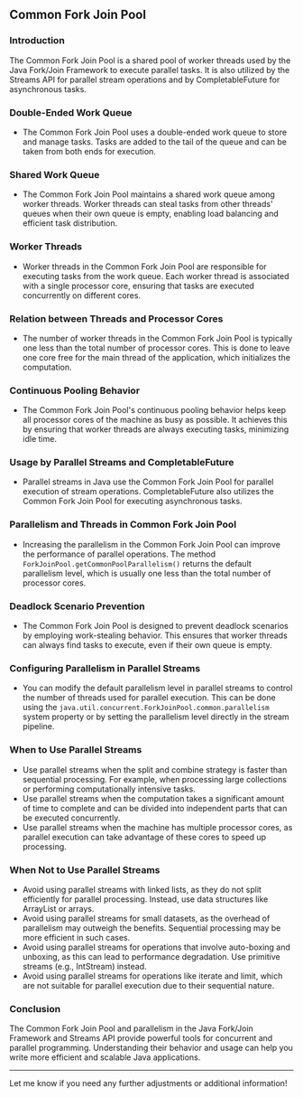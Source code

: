 ## Common Fork Join Pool

### Introduction

The Common Fork Join Pool is a shared pool of worker threads used by the Java Fork/Join Framework to execute parallel tasks. It is also utilized by the Streams API for parallel stream operations and by CompletableFuture for asynchronous tasks.

### Double-Ended Work Queue

- The Common Fork Join Pool uses a double-ended work queue to store and manage tasks. Tasks are added to the tail of the queue and can be taken from both ends for execution.

### Shared Work Queue

- The Common Fork Join Pool maintains a shared work queue among worker threads. Worker threads can steal tasks from other threads' queues when their own queue is empty, enabling load balancing and efficient task distribution.

### Worker Threads

- Worker threads in the Common Fork Join Pool are responsible for executing tasks from the work queue. Each worker thread is associated with a single processor core, ensuring that tasks are executed concurrently on different cores.

### Relation between Threads and Processor Cores

- The number of worker threads in the Common Fork Join Pool is typically one less than the total number of processor cores. This is done to leave one core free for the main thread of the application, which initializes the computation.

### Continuous Pooling Behavior

- The Common Fork Join Pool's continuous pooling behavior helps keep all processor cores of the machine as busy as possible. It achieves this by ensuring that worker threads are always executing tasks, minimizing idle time.

### Usage by Parallel Streams and CompletableFuture

- Parallel streams in Java use the Common Fork Join Pool for parallel execution of stream operations. CompletableFuture also utilizes the Common Fork Join Pool for executing asynchronous tasks.

### Parallelism and Threads in Common Fork Join Pool

- Increasing the parallelism in the Common Fork Join Pool can improve the performance of parallel operations. The method `ForkJoinPool.getCommonPoolParallelism()` returns the default parallelism level, which is usually one less than the total number of processor cores.

### Deadlock Scenario Prevention

- The Common Fork Join Pool is designed to prevent deadlock scenarios by employing work-stealing behavior. This ensures that worker threads can always find tasks to execute, even if their own queue is empty.

### Configuring Parallelism in Parallel Streams

- You can modify the default parallelism level in parallel streams to control the number of threads used for parallel execution. This can be done using the `java.util.concurrent.ForkJoinPool.common.parallelism` system property or by setting the parallelism level directly in the stream pipeline.

### When to Use Parallel Streams

- Use parallel streams when the split and combine strategy is faster than sequential processing. For example, when processing large collections or performing computationally intensive tasks.
- Use parallel streams when the computation takes a significant amount of time to complete and can be divided into independent parts that can be executed concurrently.
- Use parallel streams when the machine has multiple processor cores, as parallel execution can take advantage of these cores to speed up processing.

### When Not to Use Parallel Streams

- Avoid using parallel streams with linked lists, as they do not split efficiently for parallel processing. Instead, use data structures like ArrayList or arrays.
- Avoid using parallel streams for small datasets, as the overhead of parallelism may outweigh the benefits. Sequential processing may be more efficient in such cases.
- Avoid using parallel streams for operations that involve auto-boxing and unboxing, as this can lead to performance degradation. Use primitive streams (e.g., IntStream) instead.
- Avoid using parallel streams for operations like iterate and limit, which are not suitable for parallel execution due to their sequential nature.

### Conclusion

The Common Fork Join Pool and parallelism in the Java Fork/Join Framework and Streams API provide powerful tools for concurrent and parallel programming. Understanding their behavior and usage can help you write more efficient and scalable Java applications.

---

Let me know if you need any further adjustments or additional information!